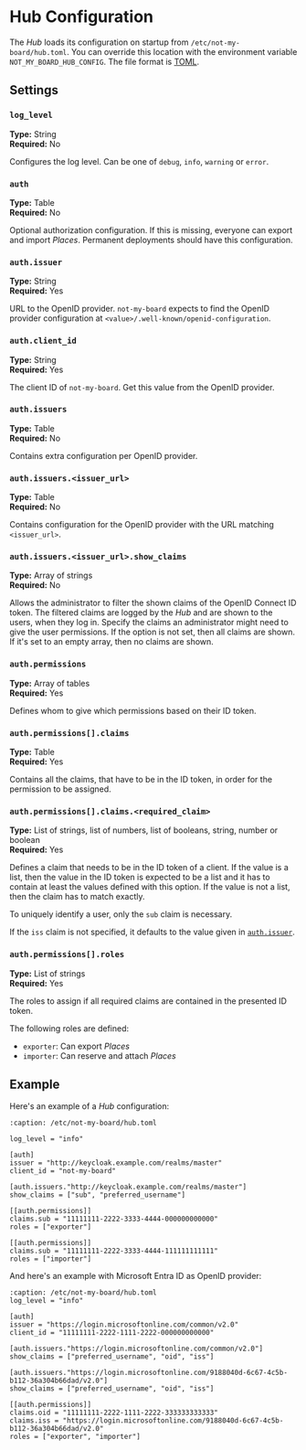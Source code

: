 # Hub Configuration

The *Hub* loads its configuration on startup from `/etc/not-my-board/hub.toml`.
You can override this location with the environment variable
`NOT_MY_BOARD_HUB_CONFIG`. The file format is [TOML](https://toml.io/en/).

## Settings

### `log_level`

**Type:** String \
**Required:** No

Configures the log level. Can be one of `debug`, `info`, `warning` or `error`.

### `auth`

**Type:** Table \
**Required:** No

Optional authorization configuration. If this is missing, everyone can export
and import *Places*. Permanent deployments should have this configuration.

### `auth.issuer`

**Type:** String \
**Required:** Yes

URL to the OpenID provider. `not-my-board` expects to find the OpenID provider
configuration at `<value>/.well-known/openid-configuration`.

### `auth.client_id`

**Type:** String \
**Required:** Yes

The client ID of `not-my-board`. Get this value from the OpenID provider.

### `auth.issuers`

**Type:** Table \
**Required:** No

Contains extra configuration per OpenID provider.

### `auth.issuers.<issuer_url>`

**Type:** Table \
**Required:** No

Contains configuration for the OpenID provider with the URL matching
`<issuer_url>`.

### `auth.issuers.<issuer_url>.show_claims`

**Type:** Array of strings \
**Required:** No

Allows the administrator to filter the shown claims of the OpenID Connect ID
token. The filtered claims are logged by the *Hub* and are shown to the users,
when they log in. Specify the claims an administrator might need to give the
user permissions. If the option is not set, then all claims are shown. If it's
set to an empty array, then no claims are shown.

### `auth.permissions`

**Type:** Array of tables \
**Required:** Yes

Defines whom to give which permissions based on their ID token.

### `auth.permissions[].claims`

**Type:** Table \
**Required:** Yes

Contains all the claims, that have to be in the ID token, in order for the
permission to be assigned.

### `auth.permissions[].claims.<required_claim>`

**Type:** List of strings, list of numbers, list of booleans, string, number or
boolean \
**Required:** Yes

Defines a claim that needs to be in the ID token of a client. If the value is a
list, then the value in the ID token is expected to be a list and it has to
contain at least the values defined with this option. If the value is not a
list, then the claim has to match exactly.

To uniquely identify a user, only the `sub` claim is necessary.

If the `iss` claim is not specified, it defaults to the value given in
[`auth.issuer`](#authissuer).

### `auth.permissions[].roles`

**Type:** List of strings \
**Required:** Yes

The roles to assign if all required claims are contained in the presented ID
token.

The following roles are defined:
- `exporter`: Can export *Places*
- `importer`: Can reserve and attach *Places*

## Example

Here's an example of a *Hub* configuration:
```{code-block} toml
:caption: /etc/not-my-board/hub.toml

log_level = "info"

[auth]
issuer = "http://keycloak.example.com/realms/master"
client_id = "not-my-board"

[auth.issuers."http://keycloak.example.com/realms/master"]
show_claims = ["sub", "preferred_username"]

[[auth.permissions]]
claims.sub = "11111111-2222-3333-4444-000000000000"
roles = ["exporter"]

[[auth.permissions]]
claims.sub = "11111111-2222-3333-4444-111111111111"
roles = ["importer"]
```

And here's an example with Microsoft Entra ID as OpenID provider:
```{code-block} toml
:caption: /etc/not-my-board/hub.toml
log_level = "info"

[auth]
issuer = "https://login.microsoftonline.com/common/v2.0"
client_id = "11111111-2222-1111-2222-000000000000"

[auth.issuers."https://login.microsoftonline.com/common/v2.0"]
show_claims = ["preferred_username", "oid", "iss"]

[auth.issuers."https://login.microsoftonline.com/9188040d-6c67-4c5b-b112-36a304b66dad/v2.0"]
show_claims = ["preferred_username", "oid", "iss"]

[[auth.permissions]]
claims.oid = "11111111-2222-1111-2222-333333333333"
claims.iss = "https://login.microsoftonline.com/9188040d-6c67-4c5b-b112-36a304b66dad/v2.0"
roles = ["exporter", "importer"]
```
